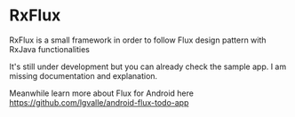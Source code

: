 # RxFlux
RxFlux is a small framework in order to follow Flux design pattern with RxJava functionalities

It's still under development but you can already check the sample app. I am missing documentation and explanation.

Meanwhile learn more about Flux for Android here https://github.com/lgvalle/android-flux-todo-app

